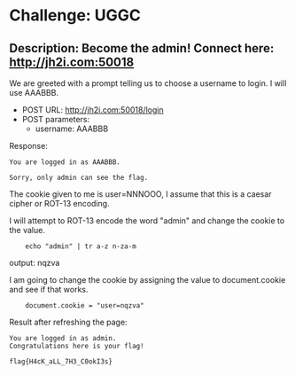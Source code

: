 # Challenge: UGGC

## Description: Become the admin! Connect here: http://jh2i.com:50018

We are greeted with a prompt telling us to choose a username to login. I will use AAABBB.

- POST URL: http://jh2i.com:50018/login
- POST parameters:
    - username: AAABBB

Response: 
```
You are logged in as AAABBB.

Sorry, only admin can see the flag.
```

The cookie given to me is user=NNNOOO, I assume that this is a caesar cipher or ROT-13 encoding.

I will attempt to ROT-13 encode the word "admin" and change the cookie to the value.
```
    echo "admin" | tr a-z n-za-m
```
output: nqzva

I am going to change the cookie by assigning the value to document.cookie and see if that works.

```
    document.cookie = "user=nqzva"
```

Result after refreshing the page:
```
You are logged in as admin.
Congratulations here is your flag!

flag{H4cK_aLL_7H3_C0okI3s}
```